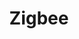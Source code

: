 ---
guid: 2009
title: "Zigbee"
category: Zigbee
description: "Zigbee is a high-level protocol allowing the communication of personal or domestic equipment equipped with small low-power radio transmitters; it is based on the IEEE 802.15.4 standard for networks with a personal dimension. "
url: "https://csa-iot.org/"
locale: en_GB
sitemap:
  changefreq: 'monthly'
  exclude: 'no'
  priority: 0.5
  lastmod:  # date to end modification
redirect_from: 
  - /en/categorie-produit/protocol/zigbee/
  - /en/categorie-produit/zigbee/?amp
  - /en/categorie-produit/zigbee/
  - /en/category/zigbee
---